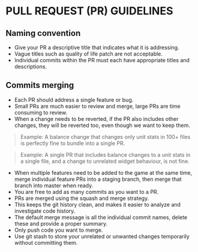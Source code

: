 # PULL REQUEST (PR) GUIDELINES

## Naming convention
- Give your PR a descriptive title that indicates what it is addressing.
- Vague titles such as quality of life patch are not acceptable.
- Individual commits within the PR must each have appropriate titles and descriptions.

## Commits merging
- Each PR should address a single feature or bug.
- Small PRs are much easier to review and merge, large PRs are time consuming to review.
- When a change needs to be reverted, if the PR also includes other changes, they will be reverted too, even though we want to keep them.
> Example: A balance change that changes only unit stats in 100+ files is perfectly fine to bundle into a single PR.

> Example: A single PR that includes balance changes to a unit stats in a single file, and a change to unrelated widget behaviour, is not fine.

- When multiple features need to be added to the game at the same time, merge individual feature PRs into a staging branch, then merge that branch into master when ready.
- You are free to add as many commits as you want to a PR.
- PRs are merged using the squash and merge strategy.
- This keeps the git history clean, and makes it easier to analyze and investigate code history.
- The default merge message is all the individual commit names, delete these and provide a proper summary.
- Only push code you want to merge.
- Use git stash to store your unrelated or unwanted changes temporarily without committing them.
